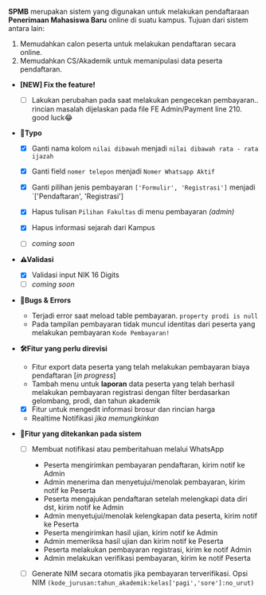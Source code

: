 
**SPMB** merupakan sistem yang digunakan untuk melakukan pendaftaraan **Penerimaan Mahasiswa Baru** online di suatu kampus. Tujuan dari sistem antara lain: 

1. Memudahkan calon peserta untuk melakukan pendaftaran secara online.
2. Memudahkan CS/Akademik untuk memanipulasi data peserta pendaftaran.


- **[NEW] Fix the feature!**
  - [ ] Lakukan perubahan pada saat melakukan pengecekan pembayaran.. rincian masalah dijelaskan pada file FE Admin/Payment line 210. good luck😂


- **📝Typo**
	- [x] Ganti nama kolom `nilai dibawah` menjadi `nilai dibawah rata - rata ijazah`  
	- [x] Ganti field `nomer telepon` menjadi `Nomer Whatsapp Aktif` 
	- [x] Ganti pilihan jenis pembayaran `['Formulir', 'Registrasi']` menjadi `['Pendaftaran', 'Registrasi']

	- [x] Hapus tulisan `Pilihan Fakultas` di menu pembayaran *(admin)* 
	- [x] Hapus informasi sejarah dari Kampus
	- [ ] *coming soon* 

- **⚠Validasi**
	- [x] Validasi input NIK 16 Digits
	- [ ] *coming soon*

- **👾Bugs & Errors**
	- Terjadi error saat meload  table pembayaran. `property prodi is null` 
	- Pada tampilan pembayaran tidak muncul identitas dari peserta yang melakukan pembayaran `Kode Pembayaran!` 
	
- **🛠Fitur yang perlu direvisi**
	- Fitur export data peserta yang telah melakukan pembayaran biaya pendaftaran [_in progress_]
	- Tambah menu untuk **laporan** data peserta yang telah berhasil melakukan pembayaran registrasi dengan filter berdasarkan gelombang, prodi, dan tahun akademik
	- [x] Fitur untuk mengedit informasi brosur dan rincian harga
	- Realtime Notifikasi *jika memungkinkan*
	
- **💎Fitur yang ditekankan pada sistem**
	- [ ] Membuat notifikasi atau pemberitahuan melalui WhatsApp
		- Peserta mengirimkan pembayaran pendaftaran, kirim notif ke Admin
		- Admin menerima dan menyetujui/menolak pembayaran, kirim notif ke Peserta
		- Peserta mengajukan pendaftaran setelah melengkapi data diri dst, kirim notif ke Admin
		- Admin menyetujui/menolak kelengkapan data peserta, kirim notif ke Peserta
		- Peserta mengirimkan hasil ujian, kirim notif ke Admin
		- Admin memeriksa hasil ujian dan kirim notif ke Peserta
		- Peserta melakukan pembayaran registrasi, kirim ke notif Admin
		- Admin melakukan verifikasi pembayaran, kirim ke notif Peserta
	- [ ] Generate NIM secara otomatis jika pembayaran terverifikasi. Opsi NIM `(kode_jurusan:tahun_akademik:kelas['pagi','sore']:no_urut)`
	
